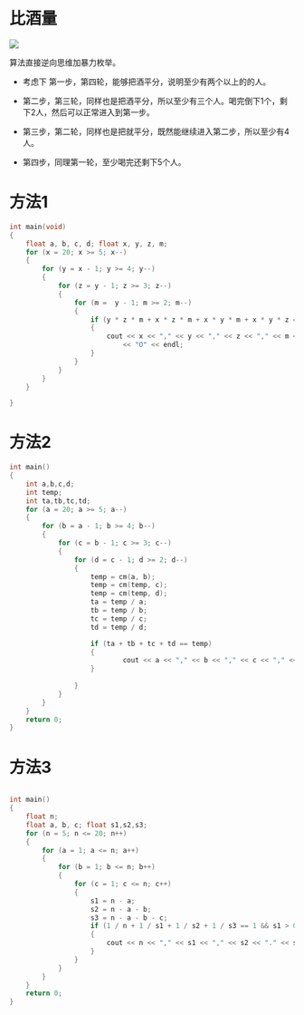 # 比酒量

![](https://blogwnx-bucket.oss-cn-beijing.aliyuncs.com/img/image-20240201191919817.png)

算法直接逆向思维加暴力枚举。



- 考虑下 第一步，第四轮，能够把酒平分，说明至少有两个以上的的人。

- 第二步，第三轮，同样也是把酒平分，所以至少有三个人。喝完倒下1个，剩下2人，然后可以正常进入到第一步。
- 第三步，第二轮，同样也是把就平分，既然能继续进入第二步，所以至少有4人。
- 第四步，同理第一轮，至少喝完还剩下5个人。



# 方法1

```c
int main(void)
{
	float a, b, c, d; float x, y, z, m;
	for (x = 20; x >= 5; x--)
	{
		for (y = x - 1; y >= 4; y--)
		{
			for (z = y - 1; z >= 3; z--)
			{
				for (m =  y - 1; m >= 2; m--)
				{
					if (y * z * m + x * z * m + x * y * m + x * y * z == x * y * z * m)
					{
						cout << x << "," << y << "," << z << "," << m << ";,"
							<< "O" << endl;
					}
				}
			}
		}
	}

}
```

# 方法2

```c
int main()
{
	int a,b,c,d; 
	int temp;
	int ta,tb,tc,td;
	for (a = 20; a >= 5; a--)
	{
		for (b = a - 1; b >= 4; b--)
		{
			for (c = b - 1; c >= 3; c--)
			{
				for (d = c - 1; d >= 2; d--)
				{
					temp = cm(a, b);
					temp = cm(temp, c);
					temp = cm(temp, d);
					ta = temp / a;
					tb = temp / b;
					tc = temp / c;
					td = temp / d;

					if (ta + tb + tc + td == temp)
					{
							cout << a << "," << b << "," << c << "," << d << "," << "O" << endl;
					}
					
				}
			}
		}
	}
	return 0;
}
```

# 方法3

```c

int main()
{
	float n;
	float a, b, c; float s1,s2,s3;
	for (n = 5; n <= 20; n++)
	{
		for (a = 1; a <= n; a++)
		{
			for (b = 1; b <= n; b++)
			{
				for (c = 1; c <= n; c++)
				{
					s1 = n - a;
					s2 = n - a - b;
					s3 = n - a - b - c;
					if (1 / n + 1 / s1 + 1 / s2 + 1 / s3 == 1 && s1 > 0 && s2 > 0 && s3 > 0)
					{
						cout << n << "," << s1 << "," << s2 << "." << s3 << "," << "O" << endl;
					}
				}
			}
		}
	}
	return 0;
}
```


